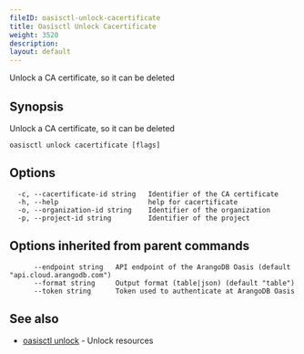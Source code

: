 ```yaml
---
fileID: oasisctl-unlock-cacertificate
title: Oasisctl Unlock Cacertificate
weight: 3520
description: 
layout: default
---
```

Unlock a CA certificate, so it can be deleted

## Synopsis

Unlock a CA certificate, so it can be deleted

```
oasisctl unlock cacertificate [flags]
```

## Options

```
  -c, --cacertificate-id string   Identifier of the CA certificate
  -h, --help                      help for cacertificate
  -o, --organization-id string    Identifier of the organization
  -p, --project-id string         Identifier of the project
```

## Options inherited from parent commands

```
      --endpoint string   API endpoint of the ArangoDB Oasis (default "api.cloud.arangodb.com")
      --format string     Output format (table|json) (default "table")
      --token string      Token used to authenticate at ArangoDB Oasis
```

## See also

* [oasisctl unlock]()	 - Unlock resources

